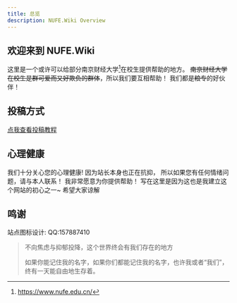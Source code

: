 ```yaml
---
title: 总览
description: NUFE.Wiki Overview
---
```


## 欢迎来到 NUFE.Wiki

这里是一个或许可以给部分南京财经大学[^1]在校生提供帮助的地方。
~~南京财经大学在校生是群可爱而又好欺负的群体~~，所以我们要互相帮助！
我们都是~~粮专~~的好伙伴！

## 投稿方式
 [点我查看投稿教程](/cn/join-us/post/)
## 心理健康
我们十分关心您的心理健康! 因为站长本身也正在抗抑，
所以如果您有任何情绪问题，请与本人联系！
我非常愿意为你提供帮助！
写在这里是因为这也是我建立这个网站的初心之一~ 希望大家谅解
  
## 鸣谢
站点图标设计: QQ:157887410

[^1]: <https://www.nufe.edu.cn/>


> 不向焦虑与抑郁投降，这个世界终会有我们存在的地方
>
> 如果你能记住我的名字，如果你们都能记住我的名字，也许我或者“我们”，终有一天能自由地生存着。
